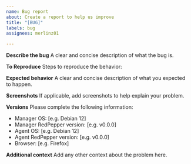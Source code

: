 ```yaml
---
name: Bug report
about: Create a report to help us improve
title: "[BUG]"
labels: bug
assignees: merlinz01

---
```


**Describe the bug**
A clear and concise description of what the bug is.

**To Reproduce**
Steps to reproduce the behavior:

**Expected behavior**
A clear and concise description of what you expected to happen.

**Screenshots**
If applicable, add screenshots to help explain your problem.

**Versions**
Please complete the following information:
 - Manager OS: [e.g. Debian 12]
 - Manager RedPepper version: [e.g. v0.0.0]
 - Agent OS: [e.g. Debian 12]
 - Agent RedPepper version: [e.g. v0.0.0]
 - Browser: [e.g. Firefox]

**Additional context**
Add any other context about the problem here.
